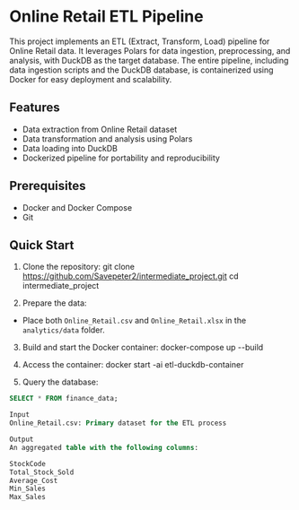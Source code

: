 # Online Retail ETL Pipeline

This project implements an ETL (Extract, Transform, Load) pipeline for Online Retail data. It leverages Polars for data ingestion, preprocessing, and analysis, with DuckDB as the target database. The entire pipeline, including data ingestion scripts and the DuckDB database, is containerized using Docker for easy deployment and scalability.

## Features

- Data extraction from Online Retail dataset
- Data transformation and analysis using Polars
- Data loading into DuckDB
- Dockerized pipeline for portability and reproducibility

## Prerequisites

- Docker and Docker Compose
- Git

## Quick Start

1. Clone the repository:
git clone https://github.com/Savepeter2/intermediate_project.git
cd intermediate_project

2. Prepare the data:
- Place both `Online_Retail.csv` and `Online_Retail.xlsx` in the `analytics/data` folder.

3. Build and start the Docker container:
docker-compose up --build

4. Access the container:
docker start -ai etl-duckdb-container

5. Query the database:
```sql
SELECT * FROM finance_data;

Input
Online_Retail.csv: Primary dataset for the ETL process

Output
An aggregated table with the following columns:

StockCode
Total_Stock_Sold
Average_Cost
Min_Sales
Max_Sales